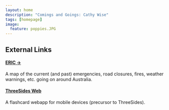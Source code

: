 ```yaml
---
layout: home
description: "Comings and Goings: Cathy Wise"
tags: [homepage]
image:
  feature: poppies.JPG
---
```


## External Links

#### [ERIC →](http://eric.csiro.au)

A map of the current (and past) emergencies, road closures, fires, weather warnings, etc. going on around Australia.

#### [ThreeSides Web](http://cathywise.net/ThreeSides)

A flashcard webapp for mobile devices (precursor to ThreeSides).